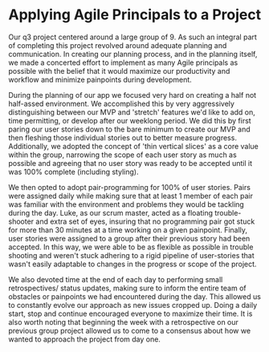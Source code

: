 # Applying Agile Principals to a Project

Our q3 project centered around a large group of 9.  As such an integral part of completing this project revolved around adequate planning and communication.  In creating our planning process, and in the planning itself, we made a concerted effort to implement as many Agile principals as possible with the belief that it would maximize our productivity and workflow and minimize painpoints during development.

During the planning of our app we focused very hard on creating a half not half-assed environment.  We accomplished this by very aggressively distinguishing between our MVP and 'stretch' features we'd like to add on, time permitting, or develop after our weeklong period.  We did this by first paring our user stories down to the bare minimum to create our MVP and then fleshing those individual stories out to better measure progress.  Additionally, we adopted the concept of 'thin vertical slices' as a core value within the group, narrowing the scope of each user story as much as possible and agreeing that no user story was ready to be accepted until it was 100% complete (including styling).

We then opted to adopt pair-programming for 100% of user stories.  Pairs were assigned daily while making sure that at least 1 member of each pair was familiar with the environment and problems they would be tackling during the day.  Luke, as our scrum master, acted as a floating trouble-shooter and extra set of eyes, insuring that no programming pair got stuck for more than 30 minutes at a time working on a given painpoint.  Finally, user stories were assigned to a group after their previous story had been accepted.  In this way, we were able to be as flexible as possible in trouble shooting and weren't stuck adhering to a rigid pipeline of user-stories that wasn't easily adaptable to changes in the progress or scope of the project.

We also devoted time at the end of each day to performing small retrospectives/ status updates, making sure to inform the entire team of obstacles or painpoints we had encountered during the day.  This allowed us to constantly evolve our approach as new issues cropped up.  Doing a daily start, stop and continue encouraged everyone to maximize their time.  It is also worth noting that beginning the week with a retrospective on our previous group project allowed us to come to a consensus about how we wanted to approach the project from day one.  
